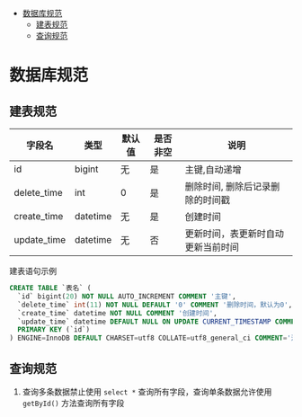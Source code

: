 
<!-- @import "[TOC]" {cmd="toc" depthFrom=1 depthTo=6 orderedList=false} -->

<!-- code_chunk_output -->

- [数据库规范](#数据库规范)
  - [建表规范](#建表规范)
  - [查询规范](#查询规范)

<!-- /code_chunk_output -->

# 数据库规范

## 建表规范
|  字段名 | 类型 | 默认值 | 是否非空 |  说明 |
|---|---|---|---|---|
|  id |  bigint | 无 | 是 | 主键,自动递增 |
|  delete_time | int | 0 | 是 |  删除时间, 删除后记录删除的时间戳 |
|  create_time | datetime | 无 | 是 |  创建时间 |
|  update_time | datetime | 无 | 否 | 更新时间，表更新时自动更新当前时间 |

建表语句示例
```sql
CREATE TABLE `表名` (
  `id` bigint(20) NOT NULL AUTO_INCREMENT COMMENT '主键',
  `delete_time` int(11) NOT NULL DEFAULT '0' COMMENT '删除时间，默认为0',
  `create_time` datetime NOT NULL COMMENT '创建时间',
  `update_time` datetime DEFAULT NULL ON UPDATE CURRENT_TIMESTAMP COMMENT '更新时间',
  PRIMARY KEY (`id`)
) ENGINE=InnoDB DEFAULT CHARSET=utf8 COLLATE=utf8_general_ci COMMENT='注释';
```

## 查询规范
1. 查询多条数据禁止使用 `select *` 查询所有字段，查询单条数据允许使用 `getById()` 方法查询所有字段
